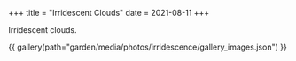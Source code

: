 +++
title = "Irridescent Clouds"
date = 2021-08-11
+++

Irridescent clouds.

<!-- more -->

{{ gallery(path="garden/media/photos/irridescence/gallery_images.json") }}